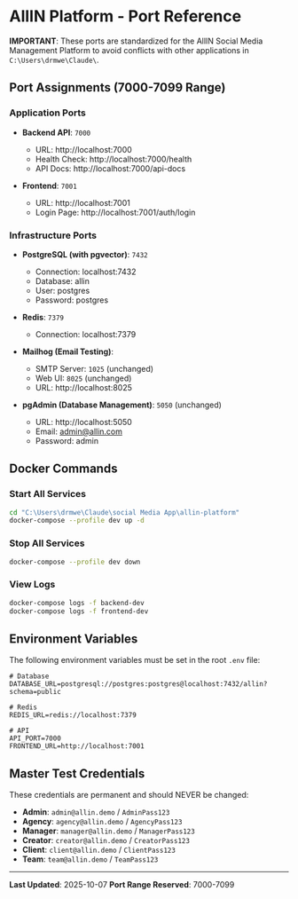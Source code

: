 # AllIN Platform - Port Reference

**IMPORTANT**: These ports are standardized for the AllIN Social Media Management Platform to avoid conflicts with other applications in `C:\Users\drmwe\Claude\`.

## Port Assignments (7000-7099 Range)

### Application Ports
- **Backend API**: `7000`
  - URL: http://localhost:7000
  - Health Check: http://localhost:7000/health
  - API Docs: http://localhost:7000/api-docs

- **Frontend**: `7001`
  - URL: http://localhost:7001
  - Login Page: http://localhost:7001/auth/login

### Infrastructure Ports
- **PostgreSQL (with pgvector)**: `7432`
  - Connection: localhost:7432
  - Database: allin
  - User: postgres
  - Password: postgres

- **Redis**: `7379`
  - Connection: localhost:7379

- **Mailhog (Email Testing)**:
  - SMTP Server: `1025` (unchanged)
  - Web UI: `8025` (unchanged)
  - URL: http://localhost:8025

- **pgAdmin (Database Management)**: `5050` (unchanged)
  - URL: http://localhost:5050
  - Email: admin@allin.com
  - Password: admin

## Docker Commands

### Start All Services
```bash
cd "C:\Users\drmwe\Claude\social Media App\allin-platform"
docker-compose --profile dev up -d
```

### Stop All Services
```bash
docker-compose --profile dev down
```

### View Logs
```bash
docker-compose logs -f backend-dev
docker-compose logs -f frontend-dev
```

## Environment Variables

The following environment variables must be set in the root `.env` file:

```env
# Database
DATABASE_URL=postgresql://postgres:postgres@localhost:7432/allin?schema=public

# Redis
REDIS_URL=redis://localhost:7379

# API
API_PORT=7000
FRONTEND_URL=http://localhost:7001
```

## Master Test Credentials

These credentials are permanent and should NEVER be changed:

- **Admin**: `admin@allin.demo` / `AdminPass123`
- **Agency**: `agency@allin.demo` / `AgencyPass123`
- **Manager**: `manager@allin.demo` / `ManagerPass123`
- **Creator**: `creator@allin.demo` / `CreatorPass123`
- **Client**: `client@allin.demo` / `ClientPass123`
- **Team**: `team@allin.demo` / `TeamPass123`

---

**Last Updated**: 2025-10-07
**Port Range Reserved**: 7000-7099
